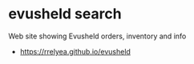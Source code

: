# evusheld search
Web site showing Evusheld orders, inventory and info
- https://rrelyea.github.io/evusheld
